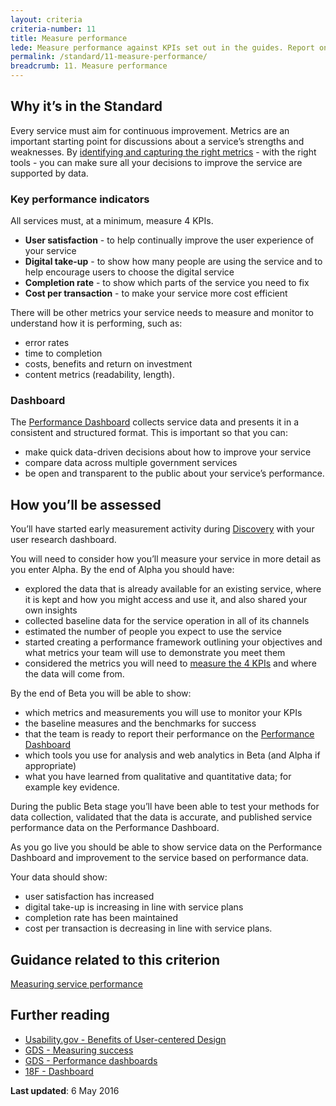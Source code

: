 ```yaml
---
layout: criteria
criteria-number: 11
title: Measure performance
lede: Measure performance against KPIs set out in the guides. Report on public dashboard.
permalink: /standard/11-measure-performance/
breadcrumb: 11. Measure performance
---
```


## Why it’s in the Standard

Every service must aim for continuous improvement. Metrics are an important starting point for discussions about a service’s strengths and weaknesses. By [identifying and capturing the right metrics](/standard/measuring-performance/) - with the right tools - you can make sure all your decisions to improve the service are supported by data.

### Key performance indicators

All services must, at a minimum, measure 4 KPIs.

- **User satisfaction** - to help continually improve the user experience of your service
- **Digital take-up** - to show how many people are using the service and to help encourage users to choose the digital service 
- **Completion rate** - to show which parts of the service you need to fix
- **Cost per transaction** - to make your service more cost efficient

There will be other metrics your service needs to measure and monitor to understand how it is performing, such as:

- error rates
- time to completion
- costs, benefits and return on investment
- content metrics (readability, length).

### Dashboard

The [Performance Dashboard](/what-we-do/platforms/performance/) collects service data and presents it in a consistent and structured format. This is important so that you can:

- make quick data-driven decisions about how to improve your service
- compare data across multiple government services
- be open and transparent to the public about your service’s performance.

## How you’ll be assessed

You’ll have started early measurement activity during [Discovery](/standard/service-design-and-delivery-process/discovery/) with your user research dashboard. 

You will need to consider how you’ll measure your service in more detail as you enter Alpha. By the end of Alpha you should have:

- explored the data that is already available for an existing service, where it is kept and how you might access and use it, and also shared your own insights
- collected baseline data for the service operation in all of its channels
- estimated the number of people you expect to use the service
- started creating a performance framework outlining your objectives and what metrics your team will use to demonstrate you meet them  
- considered the metrics you will need to [measure the 4 KPIs](/standard/measuring-performance/) and where the data will come from.

By the end of Beta you will be able to show:

- which metrics and measurements you will use to monitor your KPIs
- the baseline measures and the benchmarks for success
- that the team is ready to report their performance on the [Performance Dashboard](/our-work/performance/)
- which tools you use for analysis and web analytics in Beta (and Alpha if appropriate)
- what you have learned from qualitative and quantitative data; for example key evidence.

During the public Beta stage you’ll have been able to test your methods for data collection, validated that the data is accurate, and published service performance data on the Performance Dashboard.

As you go live you should be able to show service data on the Performance Dashboard and improvement to the service based on performance data.

Your data should show:

- user satisfaction has increased
- digital take-up is increasing in line with service plans
- completion rate has been maintained
- cost per transaction is decreasing in line with service plans.

## Guidance related to this criterion
[Measuring service performance](/standard/measuring-performance/)

## Further reading  
- [Usability.gov - Benefits of User-centered Design](http://www.usability.gov/what-and-why/benefits-of-ucd.html) 
- [GDS - Measuring success](https://www.gov.uk/service-manual/measuring-success)
- [GDS - Performance dashboards](https://www.gov.uk/performance)
- [18F - Dashboard](https://analytics.usa.gov/)

**Last updated**: 6 May 2016
